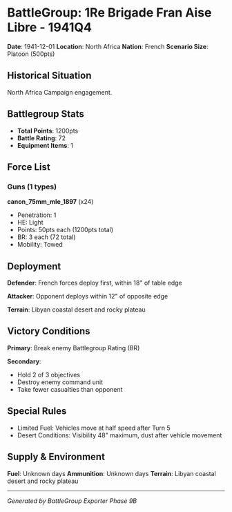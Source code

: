 # BattleGroup: 1Re Brigade Fran Aise Libre - 1941Q4

**Date**: 1941-12-01
**Location**: North Africa
**Nation**: French
**Scenario Size**: Platoon (500pts)

## Historical Situation

North Africa Campaign engagement.

## Battlegroup Stats

- **Total Points**: 1200pts
- **Battle Rating**: 72
- **Equipment Items**: 1

## Force List

### Guns (1 types)

**canon_75mm_mle_1897** (x24)
- Penetration: 1
- HE: Light
- Points: 50pts each (1200pts total)
- BR: 3 each (72 total)
- Mobility: Towed


## Deployment

**Defender**: French forces deploy first, within 18" of table edge

**Attacker**: Opponent deploys within 12" of opposite edge

**Terrain**: Libyan coastal desert and rocky plateau

## Victory Conditions

**Primary**: Break enemy Battlegroup Rating (BR)

**Secondary**:
- Hold 2 of 3 objectives
- Destroy enemy command unit
- Take fewer casualties than opponent

## Special Rules

- Limited Fuel: Vehicles move at half speed after Turn 5
- Desert Conditions: Visibility 48" maximum, dust after vehicle movement

## Supply & Environment

**Fuel**: Unknown days
**Ammunition**: Unknown days
**Terrain**: Libyan coastal desert and rocky plateau

---

*Generated by BattleGroup Exporter Phase 9B*
